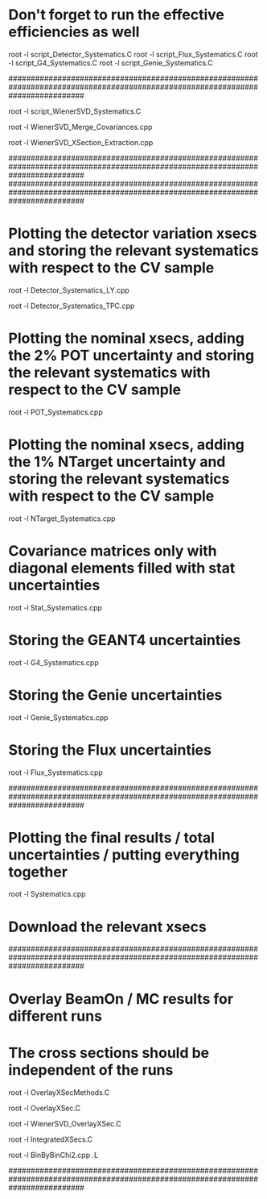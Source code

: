 # Don't forget to run the effective efficiencies as well

root -l script_Detector_Systematics.C
root -l script_Flux_Systematics.C
root -l script_G4_Systematics.C
root -l script_Genie_Systematics.C

#################################################################################################################################

root -l script_WienerSVD_Systematics.C

root -l WienerSVD_Merge_Covariances.cpp

root -l WienerSVD_XSection_Extraction.cpp

#################################################################################################################################
#################################################################################################################################

# Plotting the detector variation xsecs and storing the relevant systematics with respect to the CV sample

root -l Detector_Systematics_LY.cpp

root -l Detector_Systematics_TPC.cpp

# Plotting the nominal xsecs, adding the 2% POT uncertainty and storing the relevant systematics with respect to the CV sample

root -l POT_Systematics.cpp

# Plotting the nominal xsecs, adding the 1% NTarget uncertainty and storing the relevant systematics with respect to the CV sample

root -l NTarget_Systematics.cpp

# Covariance matrices only with diagonal elements filled with stat uncertainties

root -l Stat_Systematics.cpp

# Storing the GEANT4 uncertainties

root -l G4_Systematics.cpp

# Storing the Genie uncertainties

root -l Genie_Systematics.cpp

# Storing the Flux uncertainties

root -l Flux_Systematics.cpp


#################################################################################################################################

# Plotting the final results / total uncertainties / putting everything together

root -l Systematics.cpp

# Download the relevant xsecs

#################################################################################################################################

# Overlay BeamOn / MC results for different runs
# The cross sections should be independent of the runs

root -l OverlayXSecMethods.C

root -l OverlayXSec.C

root -l WienerSVD_OverlayXSec.C

root -l IntegratedXSecs.C

root -l BinByBinChi2.cpp
.L 

#################################################################################################################################

